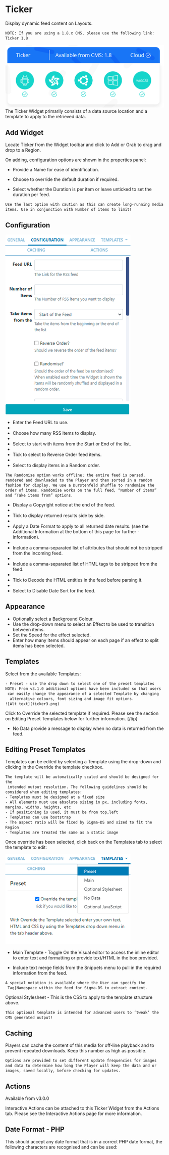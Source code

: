 # Ticker

Display dynamic feed content on Layouts.

```
NOTE: If you are using a 1.8.x CMS, please use the following link: Ticker 1.8
```

![Alt text](ticker1.png)
The Ticker Widget primarily consists of a data source location and a template to apply to the retrieved data.

## Add Widget

Locate Ticker from the Widget toolbar and click to Add or Grab to drag and drop to a Region.

On adding, configuration options are shown in the properties panel:

- Provide a Name for ease of identification.

- Choose to override the default duration if required.

- Select whether the Duration is per item or leave unticked to set the duration per feed.

```
Use the last option with caution as this can create long-running media items. Use in conjunction with Number of items to limit!
```

## Configuration

![Alt text](ticker2.png)

- Enter the Feed URL to use.
-
- Choose how many RSS items to display.
-
- Select to start with items from the Start or End of the list.
-
- Tick to select to Reverse Order feed items.
-
- Select to display items in a Random order.

```
The Randomise option works offline; the entire feed is parsed, rendered and downloaded to the Player and then sorted in a random fashion for display. We use a Durstenfeld shuffle to randomise the order of items. Randomise works on the full feed, “Number of items” and “Take items from” options.
```

- Display a Copyright notice at the end of the feed.
-
- Tick to display returned results side by side.
-
- Apply a Date Format to apply to all returned date results. (see the Additional Information at the bottom of this page for further - information).
-
- Include a comma-separated list of attributes that should not be stripped from the incoming feed.
-
- Include a comma-separated list of HTML tags to be stripped from the feed.
-
- Tick to Decode the HTML entities in the feed before parsing it.
-
- Select to Disable Date Sort for the feed.

## Appearance

- Optionally select a Background Colour.
- Use the drop-down menu to select an Effect to be used to transition between items.
- Set the Speed for the effect selected.
- Enter how many Items should appear on each page if an effect to split items has been selected.

## Templates

Select from the available Templates:

```
- Preset - use the drop down to select one of the preset templates
NOTE: From v3.1.0 additional options have been included so that users
 can easily change the appearance of a selected Template by changing
  alternative colours, font sizing and image fit options.
![Alt text](ticker3.png)
```

Click to Override the selected template if required.
Please see the section on Editing Preset Templates below for further information. {/tip}

- No Data provide a message to display when no data is returned from the feed.

## Editing Preset Templates

Templates can be edited by selecting a Template using the drop-down and clicking in the Override the template checkbox.

```
The template will be automatically scaled and should be designed for the
 intended output resolution. The following guidelines should be considered when editing templates:
- Templates must be designed at a fixed size
- All elements must use absolute sizing in px, including fonts, margins, widths, heights, etc
- If positioning is used, it must be from top,left
- Templates can use bootstrap
- The aspect ratio will be fixed by Sigma-DS and sized to fit the Region
- Templates are treated the same as a static image
```

Once override has been selected, click back on the Templates tab to select the template to edit:

![Alt text](ticker4.png)

- Main Template - Toggle On the Visual editor to access the inline editor to enter text and formatting or provide text/HTML in the box provided.

- Include text merge fields from the Snippets menu to pull in the required information from the feed.

```
A special notation is available where the User can specify the
 Tag|Namespace within the feed for Sigma-DS to extract content.
```

Optional Stylesheet - This is the CSS to apply to the template structure above.

```
This optional template is intended for advanced users to ‘tweak’ the CMS generated output!
```

## Caching

Players can cache the content of this media for off-line playback and to prevent repeated downloads. Keep this number as high as possible.

```
Options are provided to set different update frequencies for images
and data to determine how long the Player will keep the data and or
images, saved locally, before checking for updates.
```

## Actions

Available from v3.0.0

Interactive Actions can be attached to this Ticker Widget from the Actions tab. Please see the Interactive Actions page for more information.

## Date Format - PHP

This should accept any date format that is in a correct PHP date format, the following characters are recognised and can be used:

<!-- table remains -->
